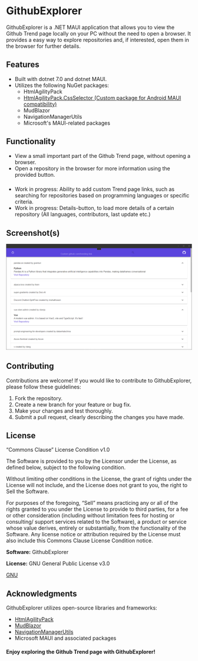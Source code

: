 # GithubExplorer

GithubExplorer is a .NET MAUI application that allows you to view the Github Trend page locally on your PC without the need to open a browser. It provides a easy way to explore repositories and, if interested, open them in the browser for further details.


## Features

- Built with dotnet 7.0 and dotnet MAUI.
- Utilizes the following NuGet packages:
  - HtmlAgilityPack
  - [HtmlAgilityPack.CssSelector (Custom package for Android MAUI compatibility)](https://www.nuget.org/packages/CssSelectors.Core.HtmlAgilityPack)
  - MudBlazor
  - NavigationManagerUtils
  - Microsoft's MAUI-related packages
  

## Functionality

- View a small important part of the Github Trend page, without opening a browser.
- Open a repository in the browser for more information using the provided button.
###
- Work in progress: Ability to add custom Trend page links, such as searching for repositories based on programming languages or specific criteria.
- Work in progress: Details-button, to load more details of a certain repository (All languages, contributors, last update etc.)

## Screenshot(s)

![Application Screenshot](https://raw.githubusercontent.com/liebki/GithubExplorer/master/Screenshots/Application-Screenshot.PNG)


## Contributing

Contributions are welcome! If you would like to contribute to GithubExplorer, please follow these guidelines:

1. Fork the repository.
2. Create a new branch for your feature or bug fix.
3. Make your changes and test thoroughly.
4. Submit a pull request, clearly describing the changes you have made.


## License

“Commons Clause” License Condition v1.0

The Software is provided to you by the Licensor under the License, as defined below, subject to the following condition.

Without limiting other conditions in the License, the grant of rights under the License will not include, and the License does not grant to you, the right to Sell the Software.

For purposes of the foregoing, “Sell” means practicing any or all of the rights granted to you under the License to provide to third parties, for a fee or other consideration (including without limitation fees for hosting or consulting/ support services related to the Software), a product or service whose value derives, entirely or substantially, from the functionality of the Software. Any license notice or attribution required by the License must also include this Commons Clause License Condition notice.

**Software:** GithubExplorer

**License:** GNU General Public License v3.0

[GNU](https://choosealicense.com/licenses/gpl-3.0/)


## Acknowledgments

GithubExplorer utilizes open-source libraries and frameworks:

- [HtmlAgilityPack](https://html-agility-pack.net/)
- [MudBlazor](https://mudblazor.com/)
- [NavigationManagerUtils](https://www.nuget.org/packages/NavigationManagerUtils)
- Microsoft MAUI and associated packages


#### Enjoy exploring the Github Trend page with GithubExplorer!